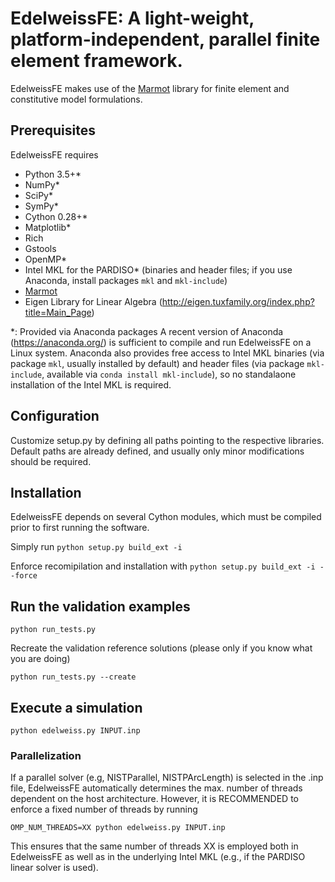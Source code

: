 # EdelweissFE: A light-weight, platform-independent, parallel finite element framework.

EdelweissFE makes use of the [Marmot](https://github.com/MAteRialMOdelingToolbox/Marmot/) library for finite element and constitutive model formulations.

## Prerequisites

EdelweissFE requires 
- Python 3.5+*
- NumPy*
- SciPy*
- SymPy*
- Cython 0.28+*
- Matplotlib*
- Rich
- Gstools
- OpenMP*
- Intel MKL for the PARDISO*  (binaries and header files; if you use Anaconda, install packages `mkl` and `mkl-include`)
- [Marmot](https://github.com/MAteRialMOdelingToolbox/Marmot/)
- Eigen Library for Linear Algebra (http://eigen.tuxfamily.org/index.php?title=Main_Page)

*: Provided via Anaconda packages
A recent version of Anaconda (https://anaconda.org/) is sufficient to compile and run EdelweissFE on a Linux system.
Anaconda also provides free access to Intel MKL binaries (via package `mkl`, usually installed by default) and header files (via package `mkl-include`, available via ```conda install mkl-include```), so no standalaone installation of the Intel MKL is required.

## Configuration

Customize setup.py by defining all paths pointing to the respective libraries.
Default paths are already defined, and usually only minor modifications should be required.

## Installation

EdelweissFE depends on several Cython modules, which must be compiled prior to first running the software.

Simply run
`python setup.py build_ext -i`

Enforce recomipilation and installation with
`python setup.py build_ext -i --force`

## Run the validation examples

`python run_tests.py`

Recreate the validation reference solutions (please only if you know what you are doing)

`python run_tests.py --create`

## Execute a simulation

`python edelweiss.py INPUT.inp`

### Parallelization

If a parallel solver (e.g, NISTParallel, NISTPArcLength) is selected in the .inp file, EdelweissFE  automatically determines the max. number of threads dependent on the host architecture.
However, it is RECOMMENDED to enforce a fixed number of threads by running

`OMP_NUM_THREADS=XX python edelweiss.py INPUT.inp`

This ensures that the same number of threads XX is employed both in EdelweissFE as well as in the underlying Intel MKL (e.g., if the PARDISO linear solver is used).

